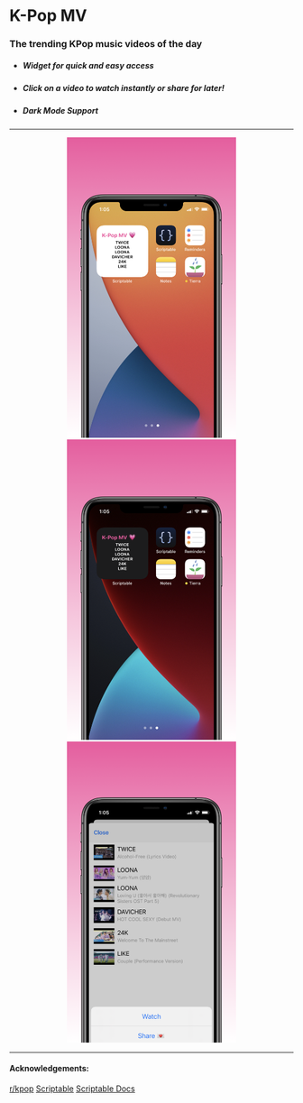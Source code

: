 # K-Pop MV

### The trending KPop music videos of the day

* ##### Widget for quick and easy access  
* ##### Click on a video to watch instantly or share for later!
* ##### Dark Mode Support

--- 

<p align= "center">
<img src= "Screenshots/screenshot1.png" width = "300">
<img src= "Screenshots/screenshot2.png" width = "300">
<img src= "Screenshots/screenshot3.png" width = "300">
</p>

--- 

#### Acknowledgements:
[r/kpop](https://www.reddit.com/r/kpop/)
[Scriptable](https://scriptable.app)
[Scriptable Docs](https://docs.scriptable.app)